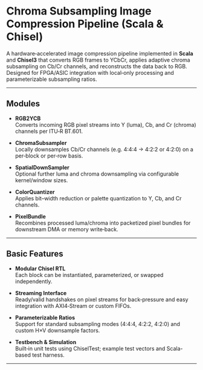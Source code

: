 # Chroma Subsampling Image Compression Pipeline (Scala & Chisel)

A hardware‑accelerated image compression pipeline implemented in **Scala** and **Chisel3** that converts RGB frames to YCbCr, applies adaptive chroma subsampling on Cb/Cr channels, and reconstructs the data back to RGB. Designed for FPGA/ASIC integration with local‑only processing and parameterizable subsampling ratios.

---

## Modules

- **RGB2YCB**  
  Converts incoming RGB pixel streams into Y (luma), Cb, and Cr (chroma) channels per ITU‑R BT.601.

- **ChromaSubsampler**  
  Locally downsamples Cb/Cr channels (e.g. 4:4:4 → 4:2:2 or 4:2:0) on a per‑block or per‑row basis.

- **SpatialDownSampler**  
  Optional further luma and chroma downsampling via configurable kernel/window sizes.

- **ColorQuantizer**  
  Applies bit–width reduction or palette quantization to Y, Cb, and Cr channels.

- **PixelBundle**  
  Recombines processed luma/chroma into packetized pixel bundles for downstream DMA or memory write‑back.

---

## Basic Features

- **Modular Chisel RTL**  
  Each block can be instantiated, parameterized, or swapped independently.

- **Streaming Interface**  
  Ready/valid handshakes on pixel streams for back‑pressure and easy integration with AXI4‑Stream or custom FIFOs.

- **Parameterizable Ratios**  
  Support for standard subsampling modes (4:4:4, 4:2:2, 4:2:0) and custom H×V downsample factors.

- **Testbench & Simulation**  
  Built‑in unit tests using ChiselTest; example test vectors and Scala-based test harness.

---